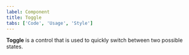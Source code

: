 ```yaml
---
label: Component
title: Toggle
tabs: ['Code', 'Usage', 'Style']
---
```


<page-intro>**Toggle** is a control that is used to quickly switch between two possible states.</page-intro>

<component 
    name="Toggle"
    component="toggle" 
    variation="toggle"
    codepen="ooZqxw"
    hasReactVersion="true"
    >
</component>
<component 
    name="Small Toggle"
    component="toggle" 
    variation="toggle--small"
    codepen="pagwYV"
    hasReactVersion="true"
    >
</component>
<component-docs component="toggle"></component-docs>
